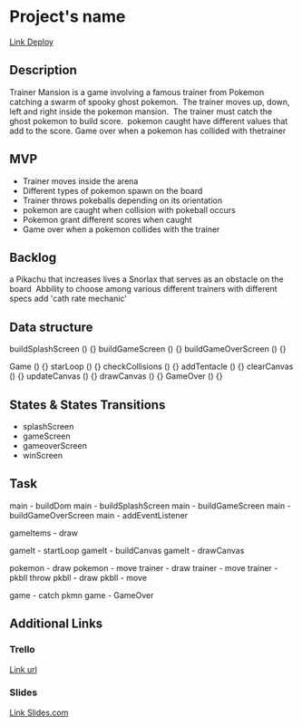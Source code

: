 # Project's name
[Link Deploy](http://github.com)


## Description
Trainer Mansion is a game involving a famous trainer from Pokemon catching a swarm
of spooky ghost pokemon.
​
The trainer moves up, down, left and right inside the pokemon mansion.
​
The trainer must catch the ghost pokemon to build score.
​
pokemon caught have different values that add to the score.
Game over when a pokemon has collided with thetrainer

## MVP
- Trainer moves inside the arena
- Different types of pokemon spawn on the board
- Trainer throws pokeballs depending on its orientation
- pokemon are caught when collision with pokeball occurs
- Pokemon grant different scores when caught
- Game over when a pokemon collides with the trainer 



## Backlog
a Pikachu that increases lives
a Snorlax that serves as an obstacle on the board
​
Abbility to choose among various different trainers with different specs
add 'cath rate mechanic'


## Data structure

buildSplashScreen () {}
buildGameScreen () {}
buildGameOverScreen () {}


Game () {}
starLoop () {}
checkCollisions () {}
addTentacle () {}
clearCanvas () {}
updateCanvas () {}
drawCanvas () {}
GameOver () {}


## States & States Transitions


- splashScreen
- gameScreen
- gameoverScreen
- winScreen


## Task

main - buildDom
main - buildSplashScreen
main - buildGameScreen
main - buildGameOverScreen
main - addEventListener

gameItems - draw

gameIt - startLoop
gameIt - buildCanvas
gameIt - drawCanvas

pokemon  - draw
pokemon  - move
trainer - draw
trainer - move
trainer - pkbll throw
pkbll - draw
pkbll - move

game - catch pkmn
game - GameOver


## Additional Links


### Trello
[Link url](https://trello.com)


### Slides
[Link Slides.com](http://slides.com)